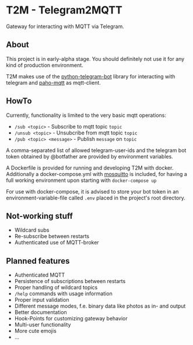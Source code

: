 # T2M - Telegram2MQTT

Gateway for interacting with MQTT via Telegram.

## About
This project is in early-alpha stage.
You should definitely not use it for any kind of production environment.

T2M makes use of the [python-telegram-bot](https://github.com/python-telegram-bot/python-telegram-bot)  library
for interacting with telegram and [paho-mqtt](https://pypi.org/project/paho-mqtt/) as mqtt-client.

## HowTo

Currently, functionality is limited to the very basic mqtt operations:

- `/sub <topic>`              - Subscribe to mqtt topic `topic`
- `/unsub <topic>`            - Unsubcribe from mqtt topic `topic`
- `/pub <topic> <message>`    - Publish `message` on `topic`

A comma-separated list of allowed telegram-user-ids and the telegram bot token obtained by @botfather
are provided by environment variables.

A Dockerfile is provided for running and developing T2M with docker.
Additionally a docker-compose.yml with [mosquitto](https://mosquitto.org/) is included,
for having a full working environment upon starting with `docker-compose up`

For use with docker-compose,
it is advised to store your bot token in an environment-variable-file called `.env`
placed in the project's root directory.

## Not-working stuff
- Wildcard subs
- Re-subscribe between restarts
- Authenticated use of MQTT-broker

## Planned features
- Authenticated MQTT
- Persistence of subscriptions between restarts
- Proper handling of wildcard topics
- `/help` commands with usage information
- Proper input validation
- Different message modes, f.e. binary data like photos as in- and output
- Better documentation
- Hook-Points for customizing gateway behavior
- Multi-user functionality
- More cute emojis
- ...